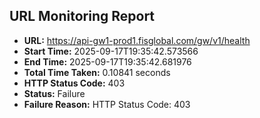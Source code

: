 ## URL Monitoring Report

- **URL:** https://api-gw1-prod1.fisglobal.com/gw/v1/health
- **Start Time:** 2025-09-17T19:35:42.573566
- **End Time:** 2025-09-17T19:35:42.681976
- **Total Time Taken:** 0.10841 seconds
- **HTTP Status Code:** 403
- **Status:** Failure
- **Failure Reason:** HTTP Status Code: 403
